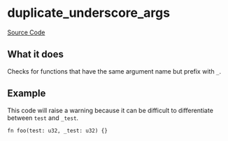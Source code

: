 # duplicate_underscore_args

[Source Code](https://github.com/software-mansion/cairo-lint/tree/main/src/lints/duplicate_underscore_args.rs#L23)

## What it does

Checks for functions that have the same argument name but prefix with `_`.

## Example

This code will raise a warning because it can be difficult to differentiate between `test` and `_test`.

```cairo
fn foo(test: u32, _test: u32) {}
```
